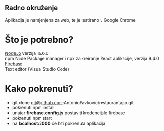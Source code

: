 ## Radno okruženje

Aplikacija je namjenjena za web, te je testirano u Google Chrome <br />

# Što je potrebno?
[NodeJS](https://nodejs.org/en) verzija 19.6.0 <br />
npm Node Package manager i npx za kreiranje React aplikacije, verzija 9.4.0 <br />
[Firebase](https://firebase.google.com/?gad=1&gclid=Cj0KCQjw4s-kBhDqARIsAN-ipH2YsZJTUCuTPtkA7UO0MDCw8xokWiHAZy9HPAao63Si0gaiidCS3_MaAvrPEALw_wcB&gclsrc=aw.ds) <br />
Text editor (Visual Studio Code)

# Kako pokrenuti?
* git clone git@github.com:AntonioPavkovic/restaurantapp.git
* pokrenuti npm install
* unutar <b>firebase.config.js</b> postaviti kredencijale firebase
* pokrenuti npm start
* na <b>localhost:3000</b> će biti pokrenuta aplikacija